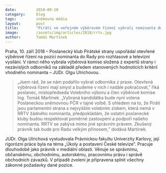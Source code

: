 ```yaml
---
date:         2018-09-10
category:     blog
tags:         sněmovna média
layout:       post
title:        "Piráti ve veřejném výběrovém řízení vybrali nominanta do RRTV"
image:        /assets/img/articles/2018/rrtv.jpg
author:       Tomáš Martínek
---
```


Praha, 10. září 2018 – Poslanecký klub Pirátské strany uspořádal otevřené výběrové řízení na pozici nominanta do Rady pro rozhlasové a televizní vysílání. V rámci něho vybrala výběrová komise složená z expertů strany i nezávislých odborníků na základě předem stanovených hodnotících kritérií vhodného nominanta – JUDr. Olgu Ulrichovou.

> „Jsem rád, že se nám podařilo vybrat odborníka z praxe. Otevřená výběrová řízení mají smysl a budeme v nich i nadále pokračovat,” říká poslanec, místopředseda Volebního výboru a člen výběrové komise Ing. Tomáš Martínek. „Vybraná kandidátka bude nyní volena Poslaneckou sněmovnou PČR v tajné volbě. S ohledem na to, že Piráti jsou parlamentní strana s nejvyšším volebním ziskem, která nemá v RRTV žádného nominanta, předpokládám, že ostatní poslanecké kluby budou respektovat poměrné zastoupení a podpoří našeho nominanta. RRTV se zabývá mimo jiné správním právem. Zkušený právník tak bude pro Radu velkým přínosem,” dodává Martínek.

JUDr. Olga Ulrichová vystudovala Právnickou fakultu Univerzity Karlovy, její rigorózní práce byla na téma „Úkoly a postavení České televize”. Pracuje dlouhodobě jako právník v mediální oblasti. Věnuje se správnímu, občanskému, obchodnímu, autorskému, pracovnímu právu i správě obchodních závazků. V případě zvolení je připravena splnit všechny zákonné požadavky dané pozice.


